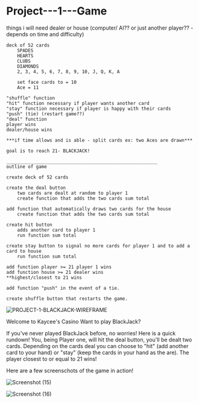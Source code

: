 ﻿# Project---1---Game

things i will need
    dealer or house (computer/ AI?? or just another player?? - depends on time and difficulty)
    
    deck of 52 cards
        SPADES
        HEARTS
        CLUBS
        DIAMONDS    
        2, 3, 4, 5, 6, 7, 8, 9, 10, J, Q, K, A

        set face cards to = 10
        Ace = 11 
    
    "shuffle" function
    "hit" function necessary if player wants another card
    "stay" function necessary if player is happy with their cards
    "push" (tie) (restart game??)
    "deal" function
    player wins
    dealer/house wins

    ***if time allows and is able - split cards ex: two Aces are drawn***

    goal is to reach 21- BLACKJACK!

    ________________________________________________________
    outline of game

    create deck of 52 cards

    create the deal button
        two cards are dealt at random to player 1
        create function that adds the two cards sum total

    add function that automatically draws two cards for the house
        create function that adds the two cards sum total
    
    create hit button 
        adds another card to player 1
        run function sum total

    create stay button to signal no more cards for player 1 and to add a card to house
        run function sum total

    add function player >= 21 player 1 wins
    add function house >= 21 dealer wins
    **highest/closest to 21 wins
    
    add function "push" in the event of a tie. 
    
    create shuffle button that restarts the game.
    
    

![PROJECT-1-BLACKJACK-WIREFRAME](https://user-images.githubusercontent.com/95602124/147981272-2b5b7f87-62a9-4e31-8703-9b73147949ce.png)




Welcome to Kaycee's Casino 
    Want to play BlackJack?

If you've never played BlackJack before, no worries! Here is a quick rundown!
You, being Player one, will hit the deal button, you'll be dealt two cards. Depending on the cards deal you can choose to "hit" (add another card to your hand) or "stay" (keep the cards in your hand as the are). The player closest to or equal to 21 wins!


Here are a few screenschots of the game in action! 







![Screenshot (15)](https://user-images.githubusercontent.com/95602124/148789784-711c9c6e-e99d-489a-9741-b8c27b9894f7.png)



![Screenshot (16)](https://user-images.githubusercontent.com/95602124/148790269-d71fbb0c-8057-4ccd-b6b7-67f1c0ffcf04.png)
